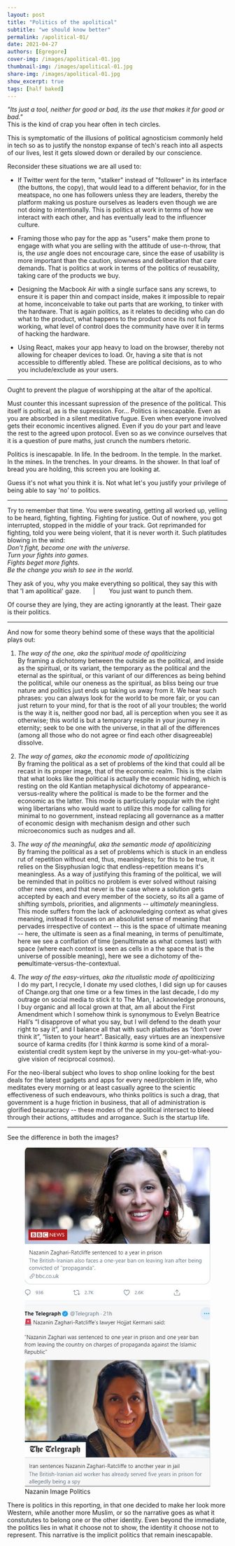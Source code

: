 ```yaml
---
layout: post
title: "Politics of the apolitical"
subtitle: "we should know better"
permalink: /apolitical-01/
date: 2021-04-27
authors: [Egregore]
cover-img: /images/apolitical-01.jpg
thumbnail-img: /images/apolitical-01.jpg
share-img: /images/apolitical-01.jpg
show_excerpt: true
tags: [half baked]
---
```


*"Its just a tool, neither for good or bad, its the use that makes it for good or bad."* <br/>This is the kind of crap you hear often in tech circles. 

This is symptomatic of the illusions of political agnosticism commonly held in tech so as to justify the nonstop expanse of tech's reach into all aspects of our lives, lest it gets slowed down or derailed by our conscience. 

Reconsider these situations we are all used to: 

- If Twitter went for the term, "stalker" instead of "follower" in its interface (the buttons, the copy), that would lead to a different behavior, for in the meatspace, no one has followers unless they are leaders, thereby the platform making us posture ourselves as leaders even though we are not doing to intentionally. This is politics at work in terms of how we interact with each other, and has eventually lead to the influencer culture.

- Framing those who pay for the app as "users" make them prone to engage with what you are selling with the attitude of use-n-throw, that is, the _use_ angle does not encourage care, since the ease of usability is more important than the caution, slowness and deliberation that care demands. That is politics at work in terms of the politics of reusability, taking care of the products we buy.

- Designing the Macbook Air with a single surface sans any screws, to ensure it is paper thin and compact inside, makes it impossible to repair at home, inconceivable to take out parts that are working, to tinker with the hardware. That is again politics, as it relates to deciding who can do what to the product, what happens to the product once its not fully working, what level of control does the community have over it in terms of hacking the hardware.

- Using React, makes your app heavy to load on the browser, thereby not allowing for cheaper devices to load. Or, having a site that is not accessible to differently abled. These are political decisions, as to who you include/exclude as your users.


------

Ought to prevent the plague of worshipping at the altar of the apoltical. 

Must counter this incessant supression of the presence of the political. This itself is poltical, as is the supression. For... Politics is inescapable. Even as you are absorbed in a silent meditative fugue. Even when everyone involved gets their economic incentives aligned. Even if you do your part and leave the rest to the agreed upon protocol. Even so as we convince ourselves that it is a question of pure maths, just crunch the numbers rhetoric. 

Politics is inescapable. In life. In the bedroom. In the temple. In the market. In the mines. In the trenches. In your dreams. In the shower. In that loaf of bread you are holding, this screen you are looking at. 

Guess it's not what you think it is. Not what let's you justify your privilege of being able to say 'no' to politics. 

-----

Try to remember that time. You were sweating, getting all worked up, yelling to be heard, fighting, fighting. Fighting for justice. Out of nowhere, you got interrupted, stopped in the middle of your track. Got reprimanded for fighting, told you were being violent, that it is never worth it. Such platitudes blowing in the wind: *<br/>
Don't fight, become one with the universe. <br/> Turn your fights into games. <br/>Fights beget more fights. <br/>Be the change you wish to see in the world.* 

They ask of you, why you make everything so political, they say this with that  'I am apolitical' gaze. &nbsp; &nbsp; &nbsp; &#124; &nbsp; &nbsp; &nbsp; &nbsp;You just want to punch them. 

Of course they are lying, they are acting ignorantly at the least. Their gaze is their politics.

-----

And now for some theory behind some of these ways that the apoliticial plays out:

1. *The way of the one, aka the spiritual mode of apoliticizing* <br/>By framing a dichotomy between the outside as the political, and inside as the spiritual, or its variant, the temporary as the political and the eternal as the spiritual, or this variant of our differences as being behind the political, while our oneness as the spiritual, as bliss being our true nature and politics just ends up taking us away from it. We hear such phrases: you can always look for the world to be more fair, or you can just return to your mind, for that is the root of all your troubles; the world is the way it is, neither good nor bad, all is perception when you see it as otherwise; this world is but a temporary respite in your journey in eternity; seek to be one with the universe, in that all of the differences (among all those who do not agree or find each other disagreeable) dissolve. 

2. *The way of games, aka the economic mode of apoliticizing* <br/> By framing the political as a set of problems of the kind that could all be recast in its proper image, that of the economic realm. This is the claim that what looks like the political is actually the economic hiding, which is resting on the old Kantian metaphysical dichotomy of appearance-versus-reality where the political is made to be the former and the economic as the latter. This mode is particularly popular with the right wing libertarians who would want to utilize this mode for calling for minimal to no government, instead replacing all governance as a matter of economic design with mechanism design and other such microeconomics such as nudges and all. 

3. *The way of the meaningful, aka the semantic mode of apoliticizing* <br/> By framing the political as a set of problems which is stuck in an endless rut of repetition without end, thus, meaningless; for this to be true, it relies on the Sisyphusian logic that endless-repetition means it's meaningless. As a way of justifying this framing of the political, we will be reminded that in politics no problem is ever solved without raising other new ones, and that never is the case where a solution gets accepted by each and every member of the society, so its all a game of shifting symbols, priorities, and alignments -- *ultimately* meaningless. This mode suffers from the lack of acknowledging context as what gives meaning, instead it focuses on an absolutist sense of meaning that pervades irrespective of context -- this is the space of ultimate meaning -- here, the ultimate is seen as a final meaning, in terms of penultimate, here we see a conflation of time (penultimate as what comes last) with space (where each context is seen as cells in a the space that is the universe of possible meaning), here we see a dichotomy of the-~~pen~~ultimate-versus-the-contextual. 

4. *The way of the easy-virtues, aka the ritualistic mode of apoliticizing* <br/>  I do my part, I recycle, I donate my used clothes, I did sign up for causes of Change.org that one time or a few times in the last decade, I do my outrage on social media to stick it to The Man, I acknowledge pronouns, I buy organic and all local grown at that, am all about the First Amendment which I somehow think is synonymous to Evelyn Beatrice Hall’s “I disapprove of what you say, but I will defend to the death your right to say it”, and I balance all that with such platitudes as “don’t over think it”, “listen to your heart”. Basically, easy virtues are an inexpensive source of karma credits (for I think _karma_ is some kind of a moral-existential credit system kept by the universe in my you-get-what-you-give vision of reciprocal cosmos).

For the neo-liberal subject who loves to shop online looking for the best deals for the latest gadgets and apps for every need/problem in life, who meditates every morning or at least casually agree to the scientic effectiveness of such endeavours, who thinks politics is such a drag, that government is a huge friction in business, that all of administration is glorified beauracracy -- these modes of the apolitical intersect to bleed through their actions, attitudes and arrogance. Such is the startup life. 

-----

See the difference in both the images?

<figure>
  <img src="/images/Nazanin Zaghari-Ratcliffe_Prison_Extension_FromTWITTERFeed.JPG" alt="A screenshot of an article from BBC news and The Telegraph">
  <figcaption>Nazanin Image Politics</figcaption>
</figure>

There is politics in this reporting, in that one decided to make her look more Western, while another more Muslim, or so the narrative goes as what it constututes to belong one or the other identity. Even beyond the immediate, the politics lies in what it choose not to show, the identity it choose not to represent. This narrative is the implicit politics that remain inescapable. 